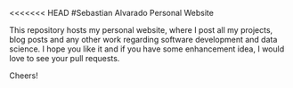 <<<<<<< HEAD
#Sebastian Alvarado Personal Website

This repository hosts my personal website, where I post all my projects, blog posts and any other work regarding software development and data science.
I hope you like it and if you have some enhancement idea, I would love to see your pull requests.

Cheers!

